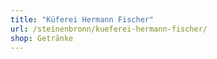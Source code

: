 ```yaml
---
title: "Küferei Hermann Fischer"
url: /steinenbronn/kueferei-hermann-fischer/
shop: Getränke
---
```

